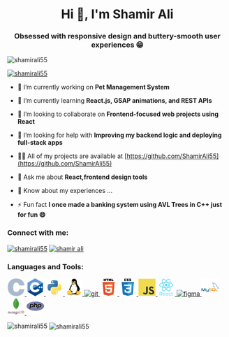 <h1 align="center">Hi 👋, I'm Shamir Ali</h1>
<h3 align="center">Obsessed with responsive design and buttery-smooth user experiences 😁</h3>

<p align="left"> <img src="https://komarev.com/ghpvc/?username=shamirali55&label=Profile%20views&color=0e75b6&style=flat" alt="shamirali55" /> </p>

<p align="left"> <a href="https://github.com/ryo-ma/github-profile-trophy"><img src="https://github-profile-trophy.vercel.app/?username=shamirali55" alt="shamirali55" /></a> </p>

- 🔭 I’m currently working on **Pet Management System**

- 🌱 I’m currently learning **React.js, GSAP animations, and REST APIs**

- 👯 I’m looking to collaborate on **Frontend-focused web projects using React**

- 🤝 I’m looking for help with **Improving my backend logic and deploying full-stack apps**

- 👨‍💻 All of my projects are available at [https://github.com/ShamirAli55](https://github.com/ShamirAli55)

- 💬 Ask me about **React,frontend design tools**

- 📄 Know about my experiences ...

- ⚡ Fun fact **I once made a banking system using AVL Trees in C++ just for fun 😄**

<h3 align="left">Connect with me:</h3>
<p align="left">
<a href="www.linkedin.com/in/shamir-ali-94b939332/" target="blank"><img align="center" src="https://raw.githubusercontent.com/rahuldkjain/github-profile-readme-generator/master/src/images/icons/Social/linked-in-alt.svg" alt="shamirali55" height="30" width="40" /></a>
<a href="https://fb.com/shamir ali" target="blank"><img align="center" src="https://raw.githubusercontent.com/rahuldkjain/github-profile-readme-generator/master/src/images/icons/Social/facebook.svg" alt="shamir ali" height="30" width="40" /></a>
</p>

<h3 align="left">Languages and Tools:</h3>
<p align="left">
  <a href="https://www.cprogramming.com/" target="_blank" rel="noreferrer"> <img src="https://raw.githubusercontent.com/devicons/devicon/master/icons/c/c-original.svg" alt="c" width="40" height="40"/> </a> 
<a href="https://www.w3schools.com/cpp/" target="_blank" rel="noreferrer"> <img src="https://raw.githubusercontent.com/devicons/devicon/master/icons/cplusplus/cplusplus-original.svg" alt="cplusplus" width="40" height="40"/> </a>
<a href="https://www.python.org" target="_blank" rel="noreferrer"> <img src="https://raw.githubusercontent.com/devicons/devicon/master/icons/python/python-original.svg" alt="python" width="40" height="40"/> </a> 
<a href="https://www.linux.org/" target="_blank" rel="noreferrer"> <img src="https://raw.githubusercontent.com/devicons/devicon/master/icons/linux/linux-original.svg" alt="linux" width="40" height="40"/> </a>
<a href="https://git-scm.com/" target="_blank" rel="noreferrer"> <img src="https://www.vectorlogo.zone/logos/git-scm/git-scm-icon.svg" alt="git" width="40" height="40"/> </a> 
<a href="https://www.w3.org/html/" target="_blank" rel="noreferrer"> <img src="https://raw.githubusercontent.com/devicons/devicon/master/icons/html5/html5-original-wordmark.svg" alt="html5" width="40" height="40"/> </a> 
<a href="https://www.w3schools.com/css/" target="_blank" rel="noreferrer"> <img src="https://raw.githubusercontent.com/devicons/devicon/master/icons/css3/css3-original-wordmark.svg" alt="css3" width="40" height="40"/> </a> 
<a href="https://developer.mozilla.org/en-US/docs/Web/JavaScript" target="_blank" rel="noreferrer"> <img src="https://raw.githubusercontent.com/devicons/devicon/master/icons/javascript/javascript-original.svg" alt="javascript" width="40" height="40"/> </a> 
<a href="https://reactjs.org/" target="_blank" rel="noreferrer"> <img src="https://raw.githubusercontent.com/devicons/devicon/master/icons/react/react-original-wordmark.svg" alt="react" width="40" height="40"/> </a> 
<a href="https://www.figma.com/" target="_blank" rel="noreferrer"> <img src="https://www.vectorlogo.zone/logos/figma/figma-icon.svg" alt="figma" width="40" height="40"/> </a>
<a href="https://www.mysql.com/" target="_blank" rel="noreferrer"> <img src="https://raw.githubusercontent.com/devicons/devicon/master/icons/mysql/mysql-original-wordmark.svg" alt="mysql" width="40" height="40"/> </a> 
<a href="https://www.mongodb.com/" target="_blank" rel="noreferrer"> <img src="https://raw.githubusercontent.com/devicons/devicon/master/icons/mongodb/mongodb-original-wordmark.svg" alt="mongodb" width="40" height="40"/> </a> 
<a href="https://www.php.net" target="_blank" rel="noreferrer"> <img src="https://raw.githubusercontent.com/devicons/devicon/master/icons/php/php-original.svg" alt="php" width="40" height="40"/> </a>
</p>
<p><img align="left" src="https://github-readme-stats.vercel.app/api/top-langs?username=shamirali55&show_icons=true&locale=en&layout=compact" alt="shamirali55" /></p>

<p>&nbsp;<img align="center" src="https://github-readme-stats.vercel.app/api?username=shamirali55&show_icons=true&locale=en" alt="shamirali55" /></p>


